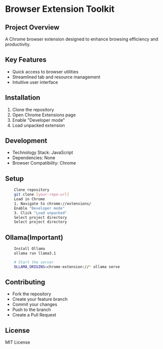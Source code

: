 # Browser Extension Toolkit

## Project Overview
A Chrome browser extension designed to enhance browsing efficiency and productivity.

## Key Features
- Quick access to browser utilities
- Streamlined tab and resource management
- Intuitive user interface

## Installation
1. Clone the repository
2. Open Chrome Extensions page
3. Enable "Developer mode"
4. Load unpacked extension

## Development
- Technology Stack: JavaScript
- Dependencies: None
- Browser Compatibility: Chrome

## Setup

```bash
    Clone repository
    git clone [your-repo-url]
    Load in Chrome
    1. Navigate to chrome://extensions/
    Enable "Developer mode"
    3. Click "Load unpacked"
    Select project directory
    Select project directory
```

## Ollama(Important)

```bash
    Install Ollama
    ollama run llama3.1

    # Start the server
    OLLAMA_ORIGINS=chrome-extension://* ollama serve
```

## Contributing
- Fork the repository
- Create your feature branch
- Commit your changes
- Push to the branch
- Create a Pull Request

## License
MIT License